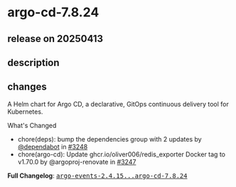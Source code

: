 # argo-cd-7.8.24

## release on 20250413

## description

## changes

A Helm chart for Argo CD, a declarative, GitOps continuous delivery tool for Kubernetes.

What's Changed

* chore(deps): bump the dependencies group with 2 updates by <a class="user-mention notranslate" data-hovercard-type="organization" data-hovercard-url="/orgs/dependabot/hovercard" data-octo-click="hovercard-link-click" data-octo-dimensions="link_type:self" href="https://github.com/dependabot">@dependabot</a> in <a class="issue-link js-issue-link" data-error-text="Failed to load title" data-id="2990376746" data-permission-text="Title is private" data-url="https://github.com/argoproj/argo-helm/issues/3248" data-hovercard-type="pull_request" data-hovercard-url="/argoproj/argo-helm/pull/3248/hovercard" href="https://github.com/argoproj/argo-helm/pull/3248">#3248</a>
* chore(argo-cd): Update ghcr.io/oliver006/redis_exporter Docker tag to v1.70.0 by @argoproj-renovate in <a class="issue-link js-issue-link" data-error-text="Failed to load title" data-id="2990225978" data-permission-text="Title is private" data-url="https://github.com/argoproj/argo-helm/issues/3247" data-hovercard-type="pull_request" data-hovercard-url="/argoproj/argo-helm/pull/3247/hovercard" href="https://github.com/argoproj/argo-helm/pull/3247">#3247</a>

<strong>Full Changelog</strong>: <a class="commit-link" href="https://github.com/argoproj/argo-helm/compare/argo-events-2.4.15...argo-cd-7.8.24"><tt>argo-events-2.4.15...argo-cd-7.8.24</tt></a>

